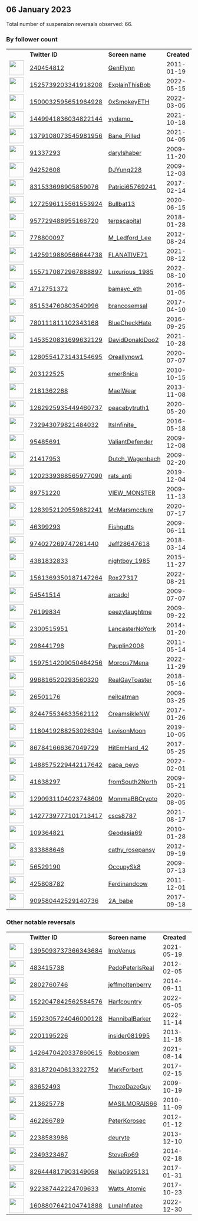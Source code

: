 
## 06 January 2023
Total number of suspension reversals observed: 66.

### By follower count
<table><tr><th></th><th align="left">Twitter ID</th><th align="left">Screen name</th>
<th align="left">Created</th><th align="left">Status</th><th align="left">Suspended</th><th align="left">Followers</th>
<tr><td><a href="https://pbs.twimg.com/profile_images/836614721726001152/tc1LJ2XF_normal.jpg"><img src="https://pbs.twimg.com/profile_images/836614721726001152/tc1LJ2XF_normal.jpg" width="40px" height="40px" align="center"/></a></td><td><a href="https://twitter.com/intent/user?user_id=240454812">240454812</a></td><td><a href="https://twitter.com/GenFlynn">GenFlynn</a></td><td>2011-01-19</td><td align="center"></td><td></td><td>1132392</td></tr>
<tr><td><a href="https://pbs.twimg.com/profile_images/1525741770533130240/nLUNI587_normal.jpg"><img src="https://pbs.twimg.com/profile_images/1525741770533130240/nLUNI587_normal.jpg" width="40px" height="40px" align="center"/></a></td><td><a href="https://twitter.com/intent/user?user_id=1525739203341918208">1525739203341918208</a></td><td><a href="https://twitter.com/ExplainThisBob">ExplainThisBob</a></td><td>2022-05-15</td><td align="center"></td><td>2022-07-14</td><td>20843</td></tr>
<tr><td><a href="https://pbs.twimg.com/profile_images/1588353829497720832/0GuAatH7_normal.jpg"><img src="https://pbs.twimg.com/profile_images/1588353829497720832/0GuAatH7_normal.jpg" width="40px" height="40px" align="center"/></a></td><td><a href="https://twitter.com/intent/user?user_id=1500032595651964928">1500032595651964928</a></td><td><a href="https://twitter.com/0xSmokeyETH">0xSmokeyETH</a></td><td>2022-03-05</td><td align="center"></td><td>2022-12-03</td><td>8333</td></tr>
<tr><td><a href="https://pbs.twimg.com/profile_images/1639348244512923649/-DfqupTX_normal.jpg"><img src="https://pbs.twimg.com/profile_images/1639348244512923649/-DfqupTX_normal.jpg" width="40px" height="40px" align="center"/></a></td><td><a href="https://twitter.com/intent/user?user_id=1449941836034822144">1449941836034822144</a></td><td><a href="https://twitter.com/vydamo_">vydamo_</a></td><td>2021-10-18</td><td align="center"></td><td>2022-12-04</td><td>5918</td></tr>
<tr><td><a href="https://pbs.twimg.com/profile_images/1513354663038537734/yyXaoy6J_normal.jpg"><img src="https://pbs.twimg.com/profile_images/1513354663038537734/yyXaoy6J_normal.jpg" width="40px" height="40px" align="center"/></a></td><td><a href="https://twitter.com/intent/user?user_id=1379108073545981956">1379108073545981956</a></td><td><a href="https://twitter.com/Bane_Pilled">Bane_Pilled</a></td><td>2021-04-05</td><td align="center">🔒👋</td><td>2022-05-31</td><td>4028</td></tr>
<tr><td><a href="https://pbs.twimg.com/profile_images/1619734291088347136/cJjeh_5j_normal.jpg"><img src="https://pbs.twimg.com/profile_images/1619734291088347136/cJjeh_5j_normal.jpg" width="40px" height="40px" align="center"/></a></td><td><a href="https://twitter.com/intent/user?user_id=91337293">91337293</a></td><td><a href="https://twitter.com/darylshaber">darylshaber</a></td><td>2009-11-20</td><td align="center"></td><td></td><td>3154</td></tr>
<tr><td><a href="https://pbs.twimg.com/profile_images/1358949065250246656/XN0xjM8l_normal.jpg"><img src="https://pbs.twimg.com/profile_images/1358949065250246656/XN0xjM8l_normal.jpg" width="40px" height="40px" align="center"/></a></td><td><a href="https://twitter.com/intent/user?user_id=94252608">94252608</a></td><td><a href="https://twitter.com/DJYung228">DJYung228</a></td><td>2009-12-03</td><td align="center"></td><td></td><td>2887</td></tr>
<tr><td><a href="https://pbs.twimg.com/profile_images/1138549597423276032/YT6_vG3y_normal.jpg"><img src="https://pbs.twimg.com/profile_images/1138549597423276032/YT6_vG3y_normal.jpg" width="40px" height="40px" align="center"/></a></td><td><a href="https://twitter.com/intent/user?user_id=831533696905859076">831533696905859076</a></td><td><a href="https://twitter.com/Patrici65769241">Patrici65769241</a></td><td>2017-02-14</td><td align="center"></td><td>2022-10-29</td><td>2839</td></tr>
<tr><td><a href="https://pbs.twimg.com/profile_images/1535421660613984256/5WDwgM6k_normal.jpg"><img src="https://pbs.twimg.com/profile_images/1535421660613984256/5WDwgM6k_normal.jpg" width="40px" height="40px" align="center"/></a></td><td><a href="https://twitter.com/intent/user?user_id=1272596115561553924">1272596115561553924</a></td><td><a href="https://twitter.com/Bullbat13">Bullbat13</a></td><td>2020-06-15</td><td align="center"></td><td>2022-10-20</td><td>1521</td></tr>
<tr><td><a href="https://pbs.twimg.com/profile_images/1610934527827873792/uWCo6qXy_normal.jpg"><img src="https://pbs.twimg.com/profile_images/1610934527827873792/uWCo6qXy_normal.jpg" width="40px" height="40px" align="center"/></a></td><td><a href="https://twitter.com/intent/user?user_id=957729488955166720">957729488955166720</a></td><td><a href="https://twitter.com/terpscapital">terpscapital</a></td><td>2018-01-28</td><td align="center"></td><td>2022-12-13</td><td>1276</td></tr>
<tr><td><a href="https://pbs.twimg.com/profile_images/462743405894705152/BYd9T3ZB_normal.jpeg"><img src="https://pbs.twimg.com/profile_images/462743405894705152/BYd9T3ZB_normal.jpeg" width="40px" height="40px" align="center"/></a></td><td><a href="https://twitter.com/intent/user?user_id=778800097">778800097</a></td><td><a href="https://twitter.com/M_Ledford_Lee">M_Ledford_Lee</a></td><td>2012-08-24</td><td align="center">🚫</td><td>2022-11-30</td><td>1211</td></tr>
<tr><td><a href="https://pbs.twimg.com/profile_images/1532128336494878720/0i2Qr1fQ_normal.jpg"><img src="https://pbs.twimg.com/profile_images/1532128336494878720/0i2Qr1fQ_normal.jpg" width="40px" height="40px" align="center"/></a></td><td><a href="https://twitter.com/intent/user?user_id=1425919880566644738">1425919880566644738</a></td><td><a href="https://twitter.com/FLANATIVE71">FLANATIVE71</a></td><td>2021-08-12</td><td align="center"></td><td>2022-10-27</td><td>1099</td></tr>
<tr><td><a href="https://pbs.twimg.com/profile_images/1643288065346097153/2LkGHhCj_normal.jpg"><img src="https://pbs.twimg.com/profile_images/1643288065346097153/2LkGHhCj_normal.jpg" width="40px" height="40px" align="center"/></a></td><td><a href="https://twitter.com/intent/user?user_id=1557170872967888897">1557170872967888897</a></td><td><a href="https://twitter.com/Luxurious_1985">Luxurious_1985</a></td><td>2022-08-10</td><td align="center"></td><td>2023-01-05</td><td>889</td></tr>
<tr><td><a href="https://pbs.twimg.com/profile_images/1642254309197860870/MYQh9Znv_normal.jpg"><img src="https://pbs.twimg.com/profile_images/1642254309197860870/MYQh9Znv_normal.jpg" width="40px" height="40px" align="center"/></a></td><td><a href="https://twitter.com/intent/user?user_id=4712751372">4712751372</a></td><td><a href="https://twitter.com/bamayc_eth">bamayc_eth</a></td><td>2016-01-05</td><td align="center"></td><td>2022-12-08</td><td>854</td></tr>
<tr><td><a href="https://pbs.twimg.com/profile_images/1612842064244314112/RT2WCUwa_normal.png"><img src="https://pbs.twimg.com/profile_images/1612842064244314112/RT2WCUwa_normal.png" width="40px" height="40px" align="center"/></a></td><td><a href="https://twitter.com/intent/user?user_id=851534760803540996">851534760803540996</a></td><td><a href="https://twitter.com/brancosemsal">brancosemsal</a></td><td>2017-04-10</td><td align="center">🔒</td><td></td><td>851</td></tr>
<tr><td><a href="https://pbs.twimg.com/profile_images/1037197691594436616/EP7PZlSH_normal.jpg"><img src="https://pbs.twimg.com/profile_images/1037197691594436616/EP7PZlSH_normal.jpg" width="40px" height="40px" align="center"/></a></td><td><a href="https://twitter.com/intent/user?user_id=780111811102343168">780111811102343168</a></td><td><a href="https://twitter.com/BlueCheckHate">BlueCheckHate</a></td><td>2016-09-25</td><td align="center"></td><td></td><td>825</td></tr>
<tr><td><a href="https://pbs.twimg.com/profile_images/1621839109525499904/-7t2i8wH_normal.png"><img src="https://pbs.twimg.com/profile_images/1621839109525499904/-7t2i8wH_normal.png" width="40px" height="40px" align="center"/></a></td><td><a href="https://twitter.com/intent/user?user_id=1453520831699632129">1453520831699632129</a></td><td><a href="https://twitter.com/DavidDonaldDoo2">DavidDonaldDoo2</a></td><td>2021-10-28</td><td align="center"></td><td>2022-12-29</td><td>815</td></tr>
<tr><td><a href="https://pbs.twimg.com/profile_images/1387213804304486413/0kjvBAdX_normal.jpg"><img src="https://pbs.twimg.com/profile_images/1387213804304486413/0kjvBAdX_normal.jpg" width="40px" height="40px" align="center"/></a></td><td><a href="https://twitter.com/intent/user?user_id=1280554173143154695">1280554173143154695</a></td><td><a href="https://twitter.com/Oreallynow1">Oreallynow1</a></td><td>2020-07-07</td><td align="center"></td><td>2022-09-03</td><td>809</td></tr>
<tr><td><a href="https://pbs.twimg.com/profile_images/1320406471184613383/7aj95SVN_normal.jpg"><img src="https://pbs.twimg.com/profile_images/1320406471184613383/7aj95SVN_normal.jpg" width="40px" height="40px" align="center"/></a></td><td><a href="https://twitter.com/intent/user?user_id=203122525">203122525</a></td><td><a href="https://twitter.com/emer8nica">emer8nica</a></td><td>2010-10-15</td><td align="center"></td><td></td><td>589</td></tr>
<tr><td><a href="https://pbs.twimg.com/profile_images/500695047793164288/SB6jAHeH_normal.jpeg"><img src="https://pbs.twimg.com/profile_images/500695047793164288/SB6jAHeH_normal.jpeg" width="40px" height="40px" align="center"/></a></td><td><a href="https://twitter.com/intent/user?user_id=2181362268">2181362268</a></td><td><a href="https://twitter.com/MaelWear">MaelWear</a></td><td>2013-11-08</td><td align="center"></td><td></td><td>531</td></tr>
<tr><td><a href="https://pbs.twimg.com/profile_images/1357328993675051010/2Lp5uhew_normal.jpg"><img src="https://pbs.twimg.com/profile_images/1357328993675051010/2Lp5uhew_normal.jpg" width="40px" height="40px" align="center"/></a></td><td><a href="https://twitter.com/intent/user?user_id=1262925935449460737">1262925935449460737</a></td><td><a href="https://twitter.com/peacebytruth1">peacebytruth1</a></td><td>2020-05-20</td><td align="center"></td><td>2022-12-16</td><td>483</td></tr>
<tr><td><a href="https://pbs.twimg.com/profile_images/1610832275649740806/RJsVHy3-_normal.jpg"><img src="https://pbs.twimg.com/profile_images/1610832275649740806/RJsVHy3-_normal.jpg" width="40px" height="40px" align="center"/></a></td><td><a href="https://twitter.com/intent/user?user_id=732943079821484032">732943079821484032</a></td><td><a href="https://twitter.com/ItsInfinite_">ItsInfinite_</a></td><td>2016-05-18</td><td align="center"></td><td></td><td>475</td></tr>
<tr><td><a href="https://pbs.twimg.com/profile_images/1282535559815028736/e5ZWVLp6_normal.jpg"><img src="https://pbs.twimg.com/profile_images/1282535559815028736/e5ZWVLp6_normal.jpg" width="40px" height="40px" align="center"/></a></td><td><a href="https://twitter.com/intent/user?user_id=95485691">95485691</a></td><td><a href="https://twitter.com/ValiantDefender">ValiantDefender</a></td><td>2009-12-08</td><td align="center"></td><td></td><td>373</td></tr>
<tr><td><a href="https://pbs.twimg.com/profile_images/1042070922692153345/8vJsHPqQ_normal.jpg"><img src="https://pbs.twimg.com/profile_images/1042070922692153345/8vJsHPqQ_normal.jpg" width="40px" height="40px" align="center"/></a></td><td><a href="https://twitter.com/intent/user?user_id=21417953">21417953</a></td><td><a href="https://twitter.com/Dutch_Wagenbach">Dutch_Wagenbach</a></td><td>2009-02-20</td><td align="center"></td><td></td><td>372</td></tr>
<tr><td><a href="https://pbs.twimg.com/profile_images/1644007160626532353/guT2HhL9_normal.jpg"><img src="https://pbs.twimg.com/profile_images/1644007160626532353/guT2HhL9_normal.jpg" width="40px" height="40px" align="center"/></a></td><td><a href="https://twitter.com/intent/user?user_id=1202339368565977090">1202339368565977090</a></td><td><a href="https://twitter.com/rats_anti">rats_anti</a></td><td>2019-12-04</td><td align="center"></td><td>2023-01-06</td><td>366</td></tr>
<tr><td><a href="https://pbs.twimg.com/profile_images/900103288011366400/6K4tTymJ_normal.jpg"><img src="https://pbs.twimg.com/profile_images/900103288011366400/6K4tTymJ_normal.jpg" width="40px" height="40px" align="center"/></a></td><td><a href="https://twitter.com/intent/user?user_id=89751220">89751220</a></td><td><a href="https://twitter.com/VIEW_MONSTER">VIEW_MONSTER</a></td><td>2009-11-13</td><td align="center"></td><td></td><td>364</td></tr>
<tr><td><a href="https://pbs.twimg.com/profile_images/1595642696588091392/Tx8Wi-g9_normal.jpg"><img src="https://pbs.twimg.com/profile_images/1595642696588091392/Tx8Wi-g9_normal.jpg" width="40px" height="40px" align="center"/></a></td><td><a href="https://twitter.com/intent/user?user_id=1283952120559882241">1283952120559882241</a></td><td><a href="https://twitter.com/McMarsmcclure">McMarsmcclure</a></td><td>2020-07-17</td><td align="center"></td><td>2022-12-25</td><td>344</td></tr>
<tr><td><a href="https://pbs.twimg.com/profile_images/909944984324976641/6V6DonrM_normal.jpg"><img src="https://pbs.twimg.com/profile_images/909944984324976641/6V6DonrM_normal.jpg" width="40px" height="40px" align="center"/></a></td><td><a href="https://twitter.com/intent/user?user_id=46399293">46399293</a></td><td><a href="https://twitter.com/Fishgutts">Fishgutts</a></td><td>2009-06-11</td><td align="center"></td><td></td><td>342</td></tr>
<tr><td><a href="https://pbs.twimg.com/profile_images/1249795070678708228/slg4KL-V_normal.jpg"><img src="https://pbs.twimg.com/profile_images/1249795070678708228/slg4KL-V_normal.jpg" width="40px" height="40px" align="center"/></a></td><td><a href="https://twitter.com/intent/user?user_id=974027269747261440">974027269747261440</a></td><td><a href="https://twitter.com/Jeff28647618">Jeff28647618</a></td><td>2018-03-14</td><td align="center"></td><td></td><td>299</td></tr>
<tr><td><a href="https://pbs.twimg.com/profile_images/768244187439390721/J_diQLXl_normal.jpg"><img src="https://pbs.twimg.com/profile_images/768244187439390721/J_diQLXl_normal.jpg" width="40px" height="40px" align="center"/></a></td><td><a href="https://twitter.com/intent/user?user_id=4381832833">4381832833</a></td><td><a href="https://twitter.com/nightboy_1985">nightboy_1985</a></td><td>2015-11-27</td><td align="center"></td><td></td><td>289</td></tr>
<tr><td><a href="https://pbs.twimg.com/profile_images/1561383432617345028/Avq_-D3i_normal.jpg"><img src="https://pbs.twimg.com/profile_images/1561383432617345028/Avq_-D3i_normal.jpg" width="40px" height="40px" align="center"/></a></td><td><a href="https://twitter.com/intent/user?user_id=1561369350187147264">1561369350187147264</a></td><td><a href="https://twitter.com/Rox27317">Rox27317</a></td><td>2022-08-21</td><td align="center"></td><td>2022-12-24</td><td>278</td></tr>
<tr><td><a href="https://pbs.twimg.com/profile_images/1646827701855035392/IIOyiEP4_normal.jpg"><img src="https://pbs.twimg.com/profile_images/1646827701855035392/IIOyiEP4_normal.jpg" width="40px" height="40px" align="center"/></a></td><td><a href="https://twitter.com/intent/user?user_id=54541514">54541514</a></td><td><a href="https://twitter.com/arcadol">arcadol</a></td><td>2009-07-07</td><td align="center"></td><td></td><td>216</td></tr>
<tr><td><a href="https://pbs.twimg.com/profile_images/1222559118046777349/srGqvYKg_normal.jpg"><img src="https://pbs.twimg.com/profile_images/1222559118046777349/srGqvYKg_normal.jpg" width="40px" height="40px" align="center"/></a></td><td><a href="https://twitter.com/intent/user?user_id=76199834">76199834</a></td><td><a href="https://twitter.com/peezytaughtme">peezytaughtme</a></td><td>2009-09-22</td><td align="center"></td><td></td><td>214</td></tr>
<tr><td><a href="https://pbs.twimg.com/profile_images/1236603228890038275/Aomg3QjI_normal.jpg"><img src="https://pbs.twimg.com/profile_images/1236603228890038275/Aomg3QjI_normal.jpg" width="40px" height="40px" align="center"/></a></td><td><a href="https://twitter.com/intent/user?user_id=2300515951">2300515951</a></td><td><a href="https://twitter.com/LancasterNoYork">LancasterNoYork</a></td><td>2014-01-20</td><td align="center"></td><td></td><td>213</td></tr>
<tr><td><a href="https://pbs.twimg.com/profile_images/1272518101645615107/wLFeXXbW_normal.jpg"><img src="https://pbs.twimg.com/profile_images/1272518101645615107/wLFeXXbW_normal.jpg" width="40px" height="40px" align="center"/></a></td><td><a href="https://twitter.com/intent/user?user_id=298441798">298441798</a></td><td><a href="https://twitter.com/Pauplin2008">Pauplin2008</a></td><td>2011-05-14</td><td align="center"></td><td></td><td>181</td></tr>
<tr><td><a href="https://pbs.twimg.com/profile_images/1597514660965715968/wUCYxyeW_normal.jpg"><img src="https://pbs.twimg.com/profile_images/1597514660965715968/wUCYxyeW_normal.jpg" width="40px" height="40px" align="center"/></a></td><td><a href="https://twitter.com/intent/user?user_id=1597514209050464256">1597514209050464256</a></td><td><a href="https://twitter.com/Morcos7Mena">Morcos7Mena</a></td><td>2022-11-29</td><td align="center"></td><td>2023-01-06</td><td>172</td></tr>
<tr><td><a href="https://pbs.twimg.com/profile_images/1157865690159882246/2soBGjqC_normal.jpg"><img src="https://pbs.twimg.com/profile_images/1157865690159882246/2soBGjqC_normal.jpg" width="40px" height="40px" align="center"/></a></td><td><a href="https://twitter.com/intent/user?user_id=996816520293560320">996816520293560320</a></td><td><a href="https://twitter.com/RealGayToaster">RealGayToaster</a></td><td>2018-05-16</td><td align="center">🚫</td><td></td><td>167</td></tr>
<tr><td><a href="https://pbs.twimg.com/profile_images/1620862444271980544/-tHc64Ot_normal.jpg"><img src="https://pbs.twimg.com/profile_images/1620862444271980544/-tHc64Ot_normal.jpg" width="40px" height="40px" align="center"/></a></td><td><a href="https://twitter.com/intent/user?user_id=26501176">26501176</a></td><td><a href="https://twitter.com/neilcatman">neilcatman</a></td><td>2009-03-25</td><td align="center"></td><td></td><td>162</td></tr>
<tr><td><a href="https://pbs.twimg.com/profile_images/825868773043294208/Mb1BMTBQ_normal.jpg"><img src="https://pbs.twimg.com/profile_images/825868773043294208/Mb1BMTBQ_normal.jpg" width="40px" height="40px" align="center"/></a></td><td><a href="https://twitter.com/intent/user?user_id=824475534633562112">824475534633562112</a></td><td><a href="https://twitter.com/CreamsikleNW">CreamsikleNW</a></td><td>2017-01-26</td><td align="center">🚫</td><td></td><td>143</td></tr>
<tr><td><a href="https://pbs.twimg.com/profile_images/1262480634079043584/fDh-NlU5_normal.jpg"><img src="https://pbs.twimg.com/profile_images/1262480634079043584/fDh-NlU5_normal.jpg" width="40px" height="40px" align="center"/></a></td><td><a href="https://twitter.com/intent/user?user_id=1180419288253026304">1180419288253026304</a></td><td><a href="https://twitter.com/LevisonMoon">LevisonMoon</a></td><td>2019-10-05</td><td align="center"></td><td>2022-12-29</td><td>140</td></tr>
<tr><td><a href="https://pbs.twimg.com/profile_images/1617005414448615425/UvCe50pH_normal.jpg"><img src="https://pbs.twimg.com/profile_images/1617005414448615425/UvCe50pH_normal.jpg" width="40px" height="40px" align="center"/></a></td><td><a href="https://twitter.com/intent/user?user_id=867841666367049729">867841666367049729</a></td><td><a href="https://twitter.com/HitEmHard_42">HitEmHard_42</a></td><td>2017-05-25</td><td align="center"></td><td></td><td>112</td></tr>
<tr><td><a href="https://pbs.twimg.com/profile_images/1530003025556819968/WeAOx1hT_normal.jpg"><img src="https://pbs.twimg.com/profile_images/1530003025556819968/WeAOx1hT_normal.jpg" width="40px" height="40px" align="center"/></a></td><td><a href="https://twitter.com/intent/user?user_id=1488575229442117642">1488575229442117642</a></td><td><a href="https://twitter.com/papa_peyo">papa_peyo</a></td><td>2022-02-01</td><td align="center"></td><td>2022-12-16</td><td>99</td></tr>
<tr><td><a href="https://pbs.twimg.com/profile_images/1098033737139449856/7M1RxkBD_normal.jpg"><img src="https://pbs.twimg.com/profile_images/1098033737139449856/7M1RxkBD_normal.jpg" width="40px" height="40px" align="center"/></a></td><td><a href="https://twitter.com/intent/user?user_id=41638297">41638297</a></td><td><a href="https://twitter.com/fromSouth2North">fromSouth2North</a></td><td>2009-05-21</td><td align="center"></td><td></td><td>90</td></tr>
<tr><td><a href="https://pbs.twimg.com/profile_images/1399750056408924169/5UfHJiUr_normal.jpg"><img src="https://pbs.twimg.com/profile_images/1399750056408924169/5UfHJiUr_normal.jpg" width="40px" height="40px" align="center"/></a></td><td><a href="https://twitter.com/intent/user?user_id=1290931104023748609">1290931104023748609</a></td><td><a href="https://twitter.com/MommaBBCrypto">MommaBBCrypto</a></td><td>2020-08-05</td><td align="center">🔒</td><td>2022-12-28</td><td>87</td></tr>
<tr><td><a href="https://pbs.twimg.com/profile_images/1582840217064689665/x8Ek9AAW_normal.jpg"><img src="https://pbs.twimg.com/profile_images/1582840217064689665/x8Ek9AAW_normal.jpg" width="40px" height="40px" align="center"/></a></td><td><a href="https://twitter.com/intent/user?user_id=1427739777101713417">1427739777101713417</a></td><td><a href="https://twitter.com/cscs8787">cscs8787</a></td><td>2021-08-17</td><td align="center">🔒</td><td>2022-11-27</td><td>85</td></tr>
<tr><td><a href="https://pbs.twimg.com/profile_images/1495878227411324931/jXKLRBNt_normal.jpg"><img src="https://pbs.twimg.com/profile_images/1495878227411324931/jXKLRBNt_normal.jpg" width="40px" height="40px" align="center"/></a></td><td><a href="https://twitter.com/intent/user?user_id=109364821">109364821</a></td><td><a href="https://twitter.com/Geodesia69">Geodesia69</a></td><td>2010-01-28</td><td align="center"></td><td>2022-12-31</td><td>84</td></tr>
<tr><td><a href="https://pbs.twimg.com/profile_images/1348800793013604355/Q5XAgUlF_normal.jpg"><img src="https://pbs.twimg.com/profile_images/1348800793013604355/Q5XAgUlF_normal.jpg" width="40px" height="40px" align="center"/></a></td><td><a href="https://twitter.com/intent/user?user_id=833888646">833888646</a></td><td><a href="https://twitter.com/cathy_rosepansy">cathy_rosepansy</a></td><td>2012-09-19</td><td align="center"></td><td></td><td>84</td></tr>
<tr><td><a href="https://pbs.twimg.com/profile_images/1594772009/224316_10150605686055634_740055633_18843123_6885172_n_normal.jpg"><img src="https://pbs.twimg.com/profile_images/1594772009/224316_10150605686055634_740055633_18843123_6885172_n_normal.jpg" width="40px" height="40px" align="center"/></a></td><td><a href="https://twitter.com/intent/user?user_id=56529190">56529190</a></td><td><a href="https://twitter.com/OccupySk8">OccupySk8</a></td><td>2009-07-13</td><td align="center"></td><td></td><td>73</td></tr>
<tr><td><a href="https://pbs.twimg.com/profile_images/2316572781/3jog77z3bpelydt2p1c6_normal.jpeg"><img src="https://pbs.twimg.com/profile_images/2316572781/3jog77z3bpelydt2p1c6_normal.jpeg" width="40px" height="40px" align="center"/></a></td><td><a href="https://twitter.com/intent/user?user_id=425808782">425808782</a></td><td><a href="https://twitter.com/Ferdinandcow">Ferdinandcow</a></td><td>2011-12-01</td><td align="center"></td><td></td><td>63</td></tr>
<tr><td><a href="https://pbs.twimg.com/profile_images/1243858966456807424/Xtqfnhrn_normal.jpg"><img src="https://pbs.twimg.com/profile_images/1243858966456807424/Xtqfnhrn_normal.jpg" width="40px" height="40px" align="center"/></a></td><td><a href="https://twitter.com/intent/user?user_id=909580442529140736">909580442529140736</a></td><td><a href="https://twitter.com/2A_babe">2A_babe</a></td><td>2017-09-18</td><td align="center">🔒</td><td></td><td>59</td></tr>
</table>

### Other notable reversals
<table><tr><th></th><th align="left">Twitter ID</th><th align="left">Screen name</th>
<th align="left">Created</th><th align="left">Status</th><th align="left">Suspended</th><th align="left">Followers</th>
<tr><td><a href="https://pbs.twimg.com/profile_images/1586095656334139395/Bq4IRzsQ_normal.jpg"><img src="https://pbs.twimg.com/profile_images/1586095656334139395/Bq4IRzsQ_normal.jpg" width="40px" height="40px" align="center"/></a></td><td><a href="https://twitter.com/intent/user?user_id=1395093737366343684">1395093737366343684</a></td><td><a href="https://twitter.com/ImoVenus">ImoVenus</a></td><td>2021-05-19</td><td align="center"></td><td>2023-01-01</td><td>44</td></tr>
<tr><td><a href="https://abs.twimg.com/sticky/default_profile_images/default_profile_normal.png"><img src="https://abs.twimg.com/sticky/default_profile_images/default_profile_normal.png" width="40px" height="40px" align="center"/></a></td><td><a href="https://twitter.com/intent/user?user_id=483415738">483415738</a></td><td><a href="https://twitter.com/PedoPeterIsReal">PedoPeterIsReal</a></td><td>2012-02-05</td><td align="center"></td><td>2022-12-30</td><td>12</td></tr>
<tr><td><a href="https://pbs.twimg.com/profile_images/1476246408953008129/_EuKBO3Y_normal.jpg"><img src="https://pbs.twimg.com/profile_images/1476246408953008129/_EuKBO3Y_normal.jpg" width="40px" height="40px" align="center"/></a></td><td><a href="https://twitter.com/intent/user?user_id=2802760746">2802760746</a></td><td><a href="https://twitter.com/jeffmoltenberry">jeffmoltenberry</a></td><td>2014-09-11</td><td align="center"></td><td>2022-12-18</td><td>58</td></tr>
<tr><td><a href="https://pbs.twimg.com/profile_images/1635597217074409475/6lICWVyg_normal.jpg"><img src="https://pbs.twimg.com/profile_images/1635597217074409475/6lICWVyg_normal.jpg" width="40px" height="40px" align="center"/></a></td><td><a href="https://twitter.com/intent/user?user_id=1522047842562584576">1522047842562584576</a></td><td><a href="https://twitter.com/Harfcountry">Harfcountry</a></td><td>2022-05-05</td><td align="center">👋</td><td>2022-12-17</td><td>0</td></tr>
<tr><td><a href="https://pbs.twimg.com/profile_images/1592306018318311425/R9GSf80o_normal.jpg"><img src="https://pbs.twimg.com/profile_images/1592306018318311425/R9GSf80o_normal.jpg" width="40px" height="40px" align="center"/></a></td><td><a href="https://twitter.com/intent/user?user_id=1592305724046000128">1592305724046000128</a></td><td><a href="https://twitter.com/HannibalBarker">HannibalBarker</a></td><td>2022-11-14</td><td align="center">🚫</td><td>2023-01-01</td><td>8</td></tr>
<tr><td><a href="https://pbs.twimg.com/profile_images/1437074646466277381/AMlZw47j_normal.jpg"><img src="https://pbs.twimg.com/profile_images/1437074646466277381/AMlZw47j_normal.jpg" width="40px" height="40px" align="center"/></a></td><td><a href="https://twitter.com/intent/user?user_id=2201195226">2201195226</a></td><td><a href="https://twitter.com/insider081995">insider081995</a></td><td>2013-11-18</td><td align="center"></td><td>2022-12-31</td><td>50</td></tr>
<tr><td><a href="https://pbs.twimg.com/profile_images/1611095260502937628/Xzqw7pK8_normal.jpg"><img src="https://pbs.twimg.com/profile_images/1611095260502937628/Xzqw7pK8_normal.jpg" width="40px" height="40px" align="center"/></a></td><td><a href="https://twitter.com/intent/user?user_id=1426470420337860615">1426470420337860615</a></td><td><a href="https://twitter.com/Robboslem">Robboslem</a></td><td>2021-08-14</td><td align="center">🚫</td><td>2023-01-02</td><td>56</td></tr>
<tr><td><a href="https://abs.twimg.com/sticky/default_profile_images/default_profile_normal.png"><img src="https://abs.twimg.com/sticky/default_profile_images/default_profile_normal.png" width="40px" height="40px" align="center"/></a></td><td><a href="https://twitter.com/intent/user?user_id=831872040613322752">831872040613322752</a></td><td><a href="https://twitter.com/MarkForbert">MarkForbert</a></td><td>2017-02-15</td><td align="center">🚫</td><td>2022-09-15</td><td>24</td></tr>
<tr><td><a href="https://pbs.twimg.com/profile_images/1233427504523890688/f-YMUiDH_normal.jpg"><img src="https://pbs.twimg.com/profile_images/1233427504523890688/f-YMUiDH_normal.jpg" width="40px" height="40px" align="center"/></a></td><td><a href="https://twitter.com/intent/user?user_id=83652493">83652493</a></td><td><a href="https://twitter.com/ThezeDazeGuy">ThezeDazeGuy</a></td><td>2009-10-19</td><td align="center"></td><td></td><td>45</td></tr>
<tr><td><a href="https://pbs.twimg.com/profile_images/1197288500716068864/czlid6op_normal.jpg"><img src="https://pbs.twimg.com/profile_images/1197288500716068864/czlid6op_normal.jpg" width="40px" height="40px" align="center"/></a></td><td><a href="https://twitter.com/intent/user?user_id=213625778">213625778</a></td><td><a href="https://twitter.com/MASILMORAIS66">MASILMORAIS66</a></td><td>2010-11-09</td><td align="center"></td><td></td><td>17</td></tr>
<tr><td><a href="https://pbs.twimg.com/profile_images/834740150970224642/HR-XqNvD_normal.jpg"><img src="https://pbs.twimg.com/profile_images/834740150970224642/HR-XqNvD_normal.jpg" width="40px" height="40px" align="center"/></a></td><td><a href="https://twitter.com/intent/user?user_id=462266789">462266789</a></td><td><a href="https://twitter.com/PeterKorosec">PeterKorosec</a></td><td>2012-01-12</td><td align="center"></td><td></td><td>0</td></tr>
<tr><td><a href="https://abs.twimg.com/sticky/default_profile_images/default_profile_normal.png"><img src="https://abs.twimg.com/sticky/default_profile_images/default_profile_normal.png" width="40px" height="40px" align="center"/></a></td><td><a href="https://twitter.com/intent/user?user_id=2238583986">2238583986</a></td><td><a href="https://twitter.com/deuryte">deuryte</a></td><td>2013-12-10</td><td align="center"></td><td></td><td>9</td></tr>
<tr><td><a href="https://pbs.twimg.com/profile_images/1258797161187336194/21yjuAnq_normal.jpg"><img src="https://pbs.twimg.com/profile_images/1258797161187336194/21yjuAnq_normal.jpg" width="40px" height="40px" align="center"/></a></td><td><a href="https://twitter.com/intent/user?user_id=2349323467">2349323467</a></td><td><a href="https://twitter.com/SteveRo69">SteveRo69</a></td><td>2014-02-18</td><td align="center"></td><td></td><td>47</td></tr>
<tr><td><a href="https://pbs.twimg.com/profile_images/1294619739378024448/oBDfOP0o_normal.jpg"><img src="https://pbs.twimg.com/profile_images/1294619739378024448/oBDfOP0o_normal.jpg" width="40px" height="40px" align="center"/></a></td><td><a href="https://twitter.com/intent/user?user_id=826444817903149058">826444817903149058</a></td><td><a href="https://twitter.com/Nella0925131">Nella0925131</a></td><td>2017-01-31</td><td align="center"></td><td></td><td>33</td></tr>
<tr><td><a href="https://pbs.twimg.com/profile_images/1633731921137090565/K0MDbTXa_normal.jpg"><img src="https://pbs.twimg.com/profile_images/1633731921137090565/K0MDbTXa_normal.jpg" width="40px" height="40px" align="center"/></a></td><td><a href="https://twitter.com/intent/user?user_id=922387442224709633">922387442224709633</a></td><td><a href="https://twitter.com/Watts_Atomic">Watts_Atomic</a></td><td>2017-10-23</td><td align="center">🔒👋</td><td></td><td>46</td></tr>
<tr><td><a href="https://pbs.twimg.com/profile_images/1617200954167672833/iQVTTKrH_normal.jpg"><img src="https://pbs.twimg.com/profile_images/1617200954167672833/iQVTTKrH_normal.jpg" width="40px" height="40px" align="center"/></a></td><td><a href="https://twitter.com/intent/user?user_id=1608807642104741888">1608807642104741888</a></td><td><a href="https://twitter.com/LunaInflatee">LunaInflatee</a></td><td>2022-12-30</td><td align="center">👋</td><td>2023-01-01</td><td>4</td></tr>
</table>

